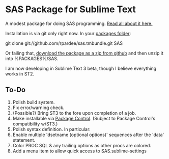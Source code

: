 SAS Package for Sublime Text
============================

A modest package for doing SAS programming. [Read all about it here.](http://implementing-vdw.blogspot.com/2012/10/new-sublime-text-package-available-for.html)

Installation is via git only right now.  In your [packages folder](http://docs.sublimetext.info/en/latest/basic_concepts.html#the-data-directory):

  git clone git://github.com/rpardee/sas.tmbundle.git SAS

Or failing that, [download the package as a zip from github](https://github.com/rpardee/sas.tmbundle/zipball/master) and then unzip it into %PACKAGES%/SAS.

I am now developing in Sublime Text 3 beta, though I believe everything works in ST2.

To-Do
-----
1. Polish build system.
  1. Fix error/warning check.
  2. (Possible?) Bring ST3 to the fore upon completion of a job.
2. Make installable via [Package Control](http://wbond.net/sublime_packages/package_control).  (Subject to Package Control's compatibility w/ST3.)
3. Polish syntax definition.  In particular:
  1. Enable multiple 'dsetname (optional options)' sequences after the 'data' statement.
  2. Color PROC SQL & any trailing options as other procs are colored.
4. Add a menu item to allow quick access to SAS.sublime-settings